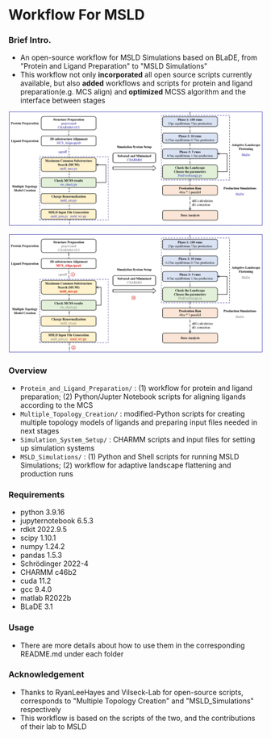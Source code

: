 # Workflow For MSLD

### Brief Intro.
 - An open-source workflow for MSLD Simulations based on BLaDE, from "Protein and Ligand Preparation" to "MSLD Simulations"
 - This workflow not only **incorporated** all open source scripts currently available, but also **added** workflows and scripts for protein and ligand preparation(e.g. MCS align) and **optimized** MCSS algorithm and the interface between stages

![Workflow](https://github.com/RenlingHu/WorkflowForMSLD/blob/main/Workflow.jpg)

![Main modifications(red part)](https://github.com/RenlingHu/WorkflowForMSLD/blob/main/Main_Modifications.jpg)

### Overview
 - `Protein_and_Ligand_Preparation/` : (1) workflow for protein and ligand preparation; (2) Python/Jupter Notebook scripts for aligning ligands according to the MCS
 - `Multiple_Topology_Creation/` : modified-Python scripts for creating multiple topology models of ligands and preparing input files needed in next stages
 - `Simulation_System_Setup/` : CHARMM scripts and input files for setting up simulation systems
 - `MSLD_Simulations/` : (1) Python and Shell scripts for running MSLD Simulations; (2) workflow for adaptive landscape flattening and production runs

### Requirements
 - python 3.9.16
 - jupyternotebook 6.5.3
 - rdkit 2022.9.5
 - scipy 1.10.1
 - numpy 1.24.2
 - pandas 1.5.3
 - Schrödinger 2022-4
 - CHARMM c46b2
 - cuda 11.2
 - gcc 9.4.0
 - matlab R2022b
 - BLaDE 3.1

### Usage
 - There are more details about how to use them in the corresponding README.md under each folder

### Acknowledgement
 - Thanks to RyanLeeHayes and Vilseck-Lab for open-source scripts, corresponds to "Multiple Topology Creation" and "MSLD_Simulations" respectively
 - This workflow is based on the scripts of the two, and the contributions of their lab to MSLD
